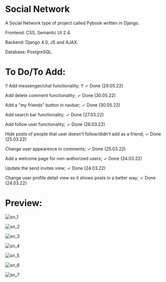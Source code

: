 # Social Network

A Social Network type of project called Pybook written in Django.

Frontend: CSS, Semantic UI 2.4.

Backend: Django 4.0, JS and AJAX.

Database: PostgreSQL.

# To Do/To Add:

!! Add messenger/chat functionality; !!
✓ Done (29.05.22)

Add delete comment functionality; 
✓ Done (30.05.22)

Add a "my friends" button in navbar;
✓ Done (30.05.22)

Add search bar functionality;
✓ Done (27.03.22)

Add follow user functionality;
✓ Done (26.03.22)

Hide posts of people that user doesn't follow/didn't add as a friend;
✓ Done (25.03.22)

Change user appearence in comments;
✓ Done (25.03.22)

Add a welcome page for non-authorized users;
✓ Done (24.03.22)

Update the send invites view;
✓ Done (24.03.22)

Change user profile detail view so it shows posts in a better way;
✓ Done (24.03.22)

# Preview:

![sn_1](https://user-images.githubusercontent.com/86254474/160279062-78d2e0bd-5fe8-477f-a38d-b383467c6f2b.png)

![sn_2](https://user-images.githubusercontent.com/86254474/160279063-7a22f8b7-5839-48cf-8f47-a2eec225c189.png)

![sn_3](https://user-images.githubusercontent.com/86254474/160279064-9b6923d4-fc6c-4111-a3b4-3570a597eed3.png)

![sn_4](https://user-images.githubusercontent.com/86254474/160279065-e3821c9e-b077-4eb6-bf6b-46d39423a6b2.png)

![sn_5](https://user-images.githubusercontent.com/86254474/160279067-ece9e1b2-c7e4-4d5e-9bec-f29f47bc7510.png)

![sn_6](https://user-images.githubusercontent.com/86254474/160279068-4c0957c9-a7bb-4276-aef9-9f7850c34a1c.png)

![sn_7](https://user-images.githubusercontent.com/86254474/160279071-c454da77-3e21-410b-8227-142ab236f43c.png)
